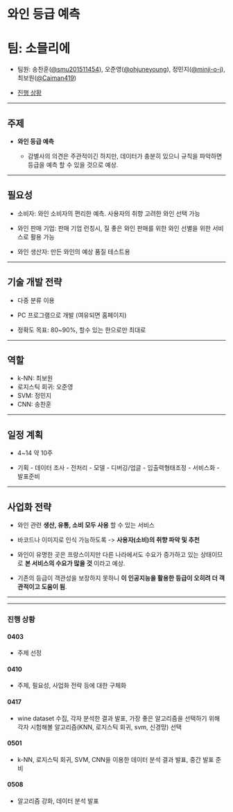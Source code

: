 # 와인 등급 예측
# 팀: 소믈리에

- 팀원: 송찬훈([@smu201511454](https://github.com/smu201511454)), 오준영([@ohjuneyoung](https://github.com/ohjuneyoung)), 정민지([@minji-o-j](https://github.com/minji-o-j)), 최보원([@Caiman419](https://github.com/Caiman419))

- [진행 상황](#진행-상황)  

---
## 주제
- __와인 등급 예측__

  - 감별사의 의견은 주관적이긴 하지만, 데이터가 충분히 있으니 규칙을 파악하면 등급을 예측 할 수 있을 것으로 예상.  
---

## 필요성

- 소비자: 와인 소비자의 편리한 예측. 사용자의 취향 고려한 와인 선택 가능

- 와인 판매 기업: 판매 기업 런칭시, 질 좋은 와인 판매를 위한 와인 선별을 위한 서비스로 활용 가능

- 와인 생산자: 만든 와인의 예상 품질 테스트용 

---

##  기술 개발 전략


- 다중 분류 이용

- PC 프로그램으로 개발 (여유되면 홈페이지)

- 정확도 목표: 80~90%, 할수 있는 한으로만 최대로

---
## 역할

- k-NN: 최보원
- 로지스틱 회귀: 오준영
- SVM: 정민지
- CNN: 송찬훈

---

## 일정 계획

- 4~14 약 10주

- 기획 - 데이터 조사 - 전처리 - 모델 - 디버깅/업글 - 입출력형태조정 - 서비스화 - 발표준비
---

## 사업화 전략

- 와인 관련 __생산, 유통, 소비 모두 사용__ 할 수 있는 서비스 

- 바코드나 이미지로 인식 가능하도록 -> __사용자(소비)의 취향 파악 및 추천__

- 와인이 유명한 곳은 프랑스이지만 다른 나라에서도 수요가 증가하고 있는 상태이므로 __본 서비스의 수요가 많을 것__ 이라고 예상.

- 기존의 등급이 객관성을 보장하지 못하니 __이 인공지능을 활용한 등급이 오히려 더 객관적이고 도움이 됨__.


---
---
### 진행 상황

#### 0403
- 주제 선정  

#### 0410
- 주제, 필요성, 사업화 전략 등에 대한 구체화

#### 0417
- wine dataset 수집, 각자 분석한 결과 발표, 가장 좋은 알고리즘을 선택하기 위해 각자 시험해볼 알고리즘(KNN, 로지스틱 회귀, svm, 신경망) 선택

#### 0501
- k-NN, 로지스틱 회귀, SVM, CNN을 이용한 데이터 분석 결과 발표, 중간 발표 준비

#### 0508
- 알고리즘 강화, 데이터 분석 발표

